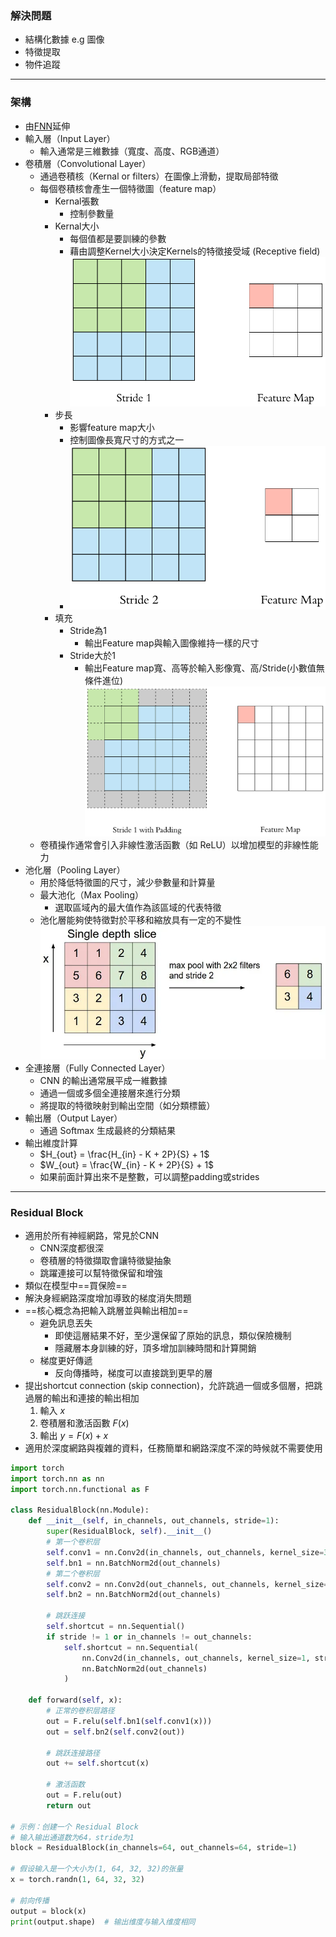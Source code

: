 ### 解決問題
* 結構化數據 e.g 圖像
* 特徵提取
* 物件追蹤
---
### 架構
* 由[FNN](FNN.md)延伸
* 輸入層（Input Layer）
	* 輸入通常是三維數據（寬度、高度、RGB通道）
* 卷積層（Convolutional Layer）
	* 通過卷積核（Kernal or filters）在圖像上滑動，提取局部特徵
	* 每個卷積核會產生一個特徵圖（feature map）
		* Kernal張數
			* 控制參數量
		* Kernal大小
			* 每個值都是要訓練的參數
			* 藉由調整Kernel大小決定Kernels的特徵接受域 (Receptive field)
			![CNN_FutureMap](attached/CNN_FutureMap1.png)
		* 步長
			* 影響feature map大小
			* 控制圖像長寬尺寸的方式之一
			* ![CNN_FutureMap3](attached/CNN_FutureMap3.png)
		* 填充
			* Stride為1
				* 輸出Feature map與輸入圖像維持一樣的尺寸
			* Stride大於1
				* 輸出Feature map寬、高等於輸入影像寬、高/Stride(小數值無條件進位)
			![CNN_FutureMap](attached/CNN_FutureMap2.png)
	* 卷積操作通常會引入非線性激活函數（如 ReLU）以增加模型的非線性能力
* 池化層（Pooling Layer）
	* 用於降低特徵圖的尺寸，減少參數量和計算量
	* 最大池化（Max Pooling）
		* 選取區域內的最大值作為該區域的代表特徵
	* 池化層能夠使特徵對於平移和縮放具有一定的不變性
	![CNN_Pooling](attached/CNN_Pooling.png)
* 全連接層（Fully Connected Layer）
	* CNN 的輸出通常展平成一維數據
	* 通過一個或多個全連接層來進行分類
	* 將提取的特徵映射到輸出空間（如分類標籤）
* 輸出層（Output Layer）
	* 通過 Softmax 生成最終的分類結果
* 輸出維度計算
	* $H_{out} = \frac{H_{in} - K + 2P}{S} + 1$
	* $W_{out} = \frac{W_{in} - K + 2P}{S} + 1$
	* 如果前面計算出來不是整數，可以調整padding或strides
---
### Residual Block
* 適用於所有神經網路，常見於CNN
	* CNN深度都很深
	* 卷積層的特徵擷取會讓特徵變抽象
	* 跳躍連接可以幫特徵保留和增強
* 類似在模型中==買保險==
* 解決身經網路深度增加導致的梯度消失問題
* ==核心概念為把輸入跳層並與輸出相加==
	* 避免訊息丟失
		* 即使這層結果不好，至少還保留了原始的訊息，類似保險機制
		* 隱藏層本身訓練的好，頂多增加訓練時間和計算開銷
	* 梯度更好傳遞
		* 反向傳播時，梯度可以直接跳到更早的層
* 提出shortcut connection (skip connection)，允許跳過一個或多個層，把跳過層的輸出和連接的輸出相加
	1. 輸入 $x$
	2. 卷積層和激活函數 $F(x)$
	3. 輸出 $y = F(x)+x$
* 適用於深度網路與複雜的資料，任務簡單和網路深度不深的時候就不需要使用
```python
import torch
import torch.nn as nn
import torch.nn.functional as F

class ResidualBlock(nn.Module):
    def __init__(self, in_channels, out_channels, stride=1):
        super(ResidualBlock, self).__init__()
        # 第一个卷积层
        self.conv1 = nn.Conv2d(in_channels, out_channels, kernel_size=3, stride=stride, padding=1, bias=False)
        self.bn1 = nn.BatchNorm2d(out_channels)
        # 第二个卷积层
        self.conv2 = nn.Conv2d(out_channels, out_channels, kernel_size=3, stride=1, padding=1, bias=False)
        self.bn2 = nn.BatchNorm2d(out_channels)
        
        # 跳跃连接
        self.shortcut = nn.Sequential()
        if stride != 1 or in_channels != out_channels:
            self.shortcut = nn.Sequential(
                nn.Conv2d(in_channels, out_channels, kernel_size=1, stride=stride, bias=False),
                nn.BatchNorm2d(out_channels)
            )

    def forward(self, x):
        # 正常的卷积层路径
        out = F.relu(self.bn1(self.conv1(x)))
        out = self.bn2(self.conv2(out))
        
        # 跳跃连接路径
        out += self.shortcut(x)
        
        # 激活函数
        out = F.relu(out)
        return out

# 示例：创建一个 Residual Block
# 输入输出通道数为64，stride为1
block = ResidualBlock(in_channels=64, out_channels=64, stride=1)

# 假设输入是一个大小为(1, 64, 32, 32)的张量
x = torch.randn(1, 64, 32, 32)

# 前向传播
output = block(x)
print(output.shape)  # 输出维度与输入维度相同
```




